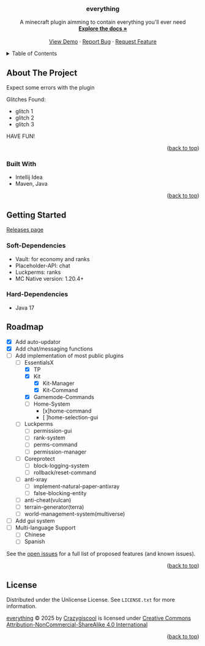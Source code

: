 <!-- Improved compatibility of back to top link: See: https://github.com/othneildrew/Best-README-Template/pull/73 -->
<a id="readme-top"></a>
<!--
*** Thanks for checking out the Best-README-Template. If you have a suggestion
*** that would make this better, please fork the repo and create a pull request
*** or simply open an issue with the tag "enhancement".
*** Don't forget to give the project a star!
*** Thanks again! Now go create something AMAZING! :D
-->



<!-- PROJECT SHIELDS -->
<!--
*** I'm using markdown "reference style" links for readability.
*** Reference links are enclosed in brackets [ ] instead of parentheses ( ).
*** See the bottom of this document for the declaration of the reference variables
*** for contributors-url, forks-url, etc. This is an optional, concise syntax you may use.
*** https://www.markdownguide.org/basic-syntax/#reference-style-links

[![Contributors][contributors-shield]][contributors-url]
[![Forks][forks-shield]][forks-url]
[![Stargazers][stars-shield]][stars-url]
[![Issues][issues-shield]][issues-url]
[![Unlicense License][license-shield]][license-url]
-->


<!-- PROJECT LOGO -->
<br />
<div align="center">

  <h3 align="center">everything</h3>

  <p align="center">
    A minecraft plugin aimming to contain everything you'll ever need
    <br />
    <a href="https://github.com/Crazygiscool/everything"><strong>Explore the docs »</strong></a>
    <br />
    <br />
    <a href="https://github.com/Crazygiscool/everything">View Demo</a>
    &middot;
    <a href="https://github.com/Crazygiscool/everything/issues/new?labels=bug&template=bug-report---.md">Report Bug</a>
    &middot;
    <a href="https://github.com/Crazygiscool/everything/issues/new?labels=enhancement&template=feature-request---.md">Request Feature</a>
  </p>
</div>



<!-- TABLE OF CONTENTS -->
<details>
  <summary>Table of Contents</summary>
  <ol>
    <li>
      <a href="#about-the-project">About The Project</a>
      <ul>
        <li><a href="#built-with">Built With</a></li>
      </ul>
    </li>
    <li>
      <a href="#getting-started">Getting Started</a>
      <ul>
        <!-- <li><a href="#prerequisites">Prerequisites</a></li> -->
        <li><a href="#installation">Installation</a></li>
      </ul>
    </li>
    <li><a href="#usage">Usage</a></li>
    <li><a href="#roadmap">Roadmap</a></li>
    <li><a href="#contributing">Contributing</a></li>
    <li><a href="#license">License</a></li>
    <li><a href="#contact">Contact</a></li>
    <li><a href="#acknowledgments">Acknowledgments</a></li>
  </ol>
</details>



<!-- ABOUT THE PROJECT -->
## About The Project

Expect some errors with the plugin

Glitches Found:
* glitch 1
* glitch 2
* glitch 3

HAVE FUN!

<p align="right">(<a href="#readme-top">back to top</a>)</p>



### Built With

* Intellij Idea
* Maven, Java

<p align="right">(<a href="#readme-top">back to top</a>)</p>



<!-- GETTING STARTED -->
## Getting Started

[Releases page](https://github.com/Crazygiscool/everything/releases)

### Soft-Dependencies

* Vault: for economy and ranks
* Placeholder-API: chat
* Luckperms: ranks
* MC Native version: 1.20.4+

### Hard-Dependencies

* Java 17

<!-- ROADMAP -->
## Roadmap

- [x] Add auto-updator
- [x] Add chat/messaging functions
- [ ] Add implementation of most public plugins
    - [ ] EssentialsX
      - [x] TP
      - [x] Kit
        - [x] Kit-Manager
        - [x] Kit-Command
      - [x] Gamemode-Commands
      - [ ] Home-System
        - [x]home-command
        - [ ]home-selection-gui
    - [ ] Luckperms
      - [ ] permission-gui
      - [ ] rank-system
      - [ ] perms-command
      - [ ] permission-manager
    - [ ] Coreprotect
      - [ ] block-logging-system
      - [ ] rollback/reset-command
    - [ ] anti-xray
      - [ ] implement-natural-paper-antixray
      - [ ] false-blocking-entity
    - [ ] anti-cheat(vulcan)
    - [ ] terrain-generator(terra)
    - [ ] world-management-system(multiverse)
- [ ] Add gui system
- [ ] Multi-language Support
    - [ ] Chinese
    - [ ] Spanish

See the [open issues](https://github.com/crazygiscool/everything/issues) for a full list of proposed features (and known issues).

<p align="right">(<a href="#readme-top">back to top</a>)</p>

<!-- LICENSE -->
## License

Distributed under the Unlicense License. See `LICENSE.txt` for more information.

[everything](https://github.com/Crazygiscool/everything/) © 2025 by [Crazygiscool](https://github.com/Crazygiscool) is licensed under [Creative Commons Attribution-NonCommercial-ShareAlike 4.0 International](https://creativecommons.org/licenses/by-nc-sa/4.0/?ref=chooser-v1)

<p align="right">(<a href="#readme-top">back to top</a>)</p>



<!-- ACKNOWLEDGMENTS
## Acknowledgments

Use this space to list resources you find helpful and would like to give credit to. I've included a few of my favorites to kick things off!

* [Choose an Open Source License](https://choosealicense.com)
* [GitHub Emoji Cheat Sheet](https://www.webpagefx.com/tools/emoji-cheat-sheet)
* [Malven's Flexbox Cheatsheet](https://flexbox.malven.co/)
* [Malven's Grid Cheatsheet](https://grid.malven.co/)
* [Img Shields](https://shields.io)
* [GitHub Pages](https://pages.github.com)
* [Font Awesome](https://fontawesome.com)
* [React Icons](https://react-icons.github.io/react-icons/search)

<p align="right">(<a href="#readme-top">back to top</a>)</p>
-->


<!-- MARKDOWN LINKS & IMAGES -->
<!-- https://www.markdownguide.org/basic-syntax/#reference-style-links -->
[contributors-shield]: https://img.shields.io/github/contributors/crazygiscool/everything.svg?style=for-the-badge
[contributors-url]: https://github.com/crazygiscool/everything/graphs/contributors
[forks-shield]: https://img.shields.io/github/forks/crazygiscool/everything.svg?style=for-the-badge
[forks-url]: https://github.com/crazygiscool/everything/network/members
[stars-shield]: https://img.shields.io/github/stars/crazygiscool/everything.svg?style=for-the-badge
[stars-url]: https://github.com/crazygiscool/everything/stargazers
[issues-shield]: https://img.shields.io/github/issues/crazygiscool/everything.svg?style=for-the-badge
[issues-url]: https://github.com/crazygiscool/everything/issues
[license-shield]: https://img.shields.io/github/license/crazygiscool/everything.svg?style=for-the-badge
[license-url]: https://github.com/crazygiscool/everything/blob/master/LICENSE.txt
[Godot]: https://img.shields.io/badge/godot-000000?style=for-the-badge&logo=Godot
[Godot-url]: https://godotengine.org/
[Redot]: https://img.shields.io/badge/Redot-20232A?style=for-the-badge&logo=redot&logoColor=61DAFB
[Redot-url]: https://redotengine.org/
